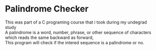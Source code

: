 # Palindrome Checker 

This was part of a C programing course that i took during my undegrad study \
A palindrome is a word, number, phrase, or other sequence of characters which reads the same backward as forward,\
This program will check if the intered sequence is a palindrome or no.
